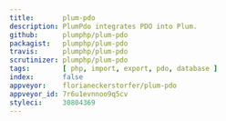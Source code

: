 ```yaml
---
title:       plum-pdo
description: PlumPdo integrates PDO into Plum.
github:      plumphp/plum-pdo
packagist:   plumphp/plum-pdo
travis:      plumphp/plum-pdo
scrutinizer: plumphp/plum-pdo
tags:        [ php, import, export, pdo, database ]
index:       false
appveyor:    florianeckerstorfer/plum-pdo
appveyor_id: 7r6u1evnnoo9q5cv
styleci:     30804369
---
```


